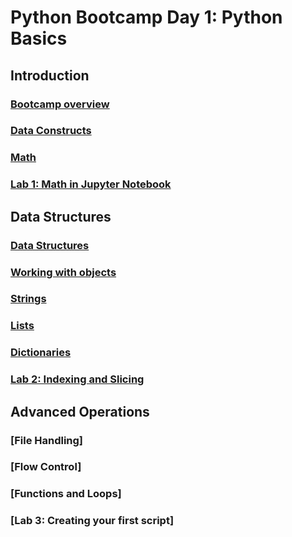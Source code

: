 # Python Bootcamp Day 1: Python Basics

## Introduction
### [Bootcamp overview](Python%20Bootcamp-%20Intro.ipynb)
### [Data Constructs](Python%20Bootcamp%20-%20Data%20Constructs.ipynb)
### [Math](Python%20Bootcamp-%20Math.ipynb)
### [Lab 1: Math in Jupyter Notebook](Lab1-%20Math.ipynb)

## Data Structures
### [Data Structures](Python%20Bootcamp-%20Data%20Structures.ipynb)
### [Working with objects](Python%20Bootcamp-%20Working%20with%20objects.ipynb)
### [Strings](Python%20Bootcamp-%20Strings.ipynb)
### [Lists](Python%20Bootcamp-%20Lists.ipynb)
### [Dictionaries](Python%20Bootcamp-%20Dictionaries.ipynb)
### [Lab 2: Indexing and Slicing](Lab2-%20Indexing%20and%20Slicing.ipynb)

## Advanced Operations
### [File Handling]
### [Flow Control]
### [Functions and Loops]
### [Lab 3: Creating your first script]
